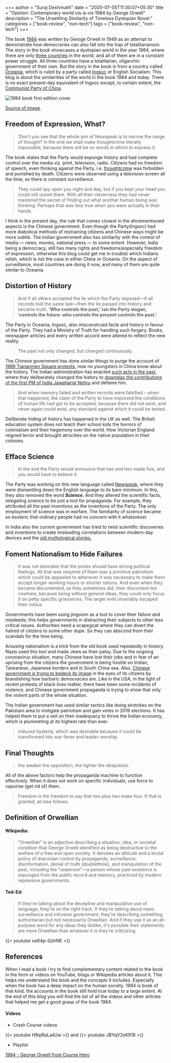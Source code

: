 +++
author = "Suraj Deshmukh"
date = "2020-07-05T11:30:07+05:30"
title = "Opinion: Contemporary world vis-à-vis 1984 by George Orwell"
description = "The Unsettling Similarity of Timeless Dystopian Novel."
categories = ["book-review", "non-tech"]
tags = ["book-review", "non-tech"]
+++

The book [1984](https://amzn.to/3l1PVmT) was written by Geroge Orwell in 1949 as an attempt to demonstrate how democraries can also fall into the trap of totalitarianism. The story in the book showcases a dystopian world in the year 1984, where there are only [three countries](https://en.wikipedia.org/wiki/Nations_of_Nineteen_Eighty-Four) in the world, and all of them are in a constant power struggle. All three countries have a totalitarian, oligarchic government of their own. But the story in the book is from a country called [Oceania](https://en.wikipedia.org/wiki/Nations_of_Nineteen_Eighty-Four#Oceania), which is ruled by a party called [Ingsoc](https://en.wikipedia.org/wiki/Ingsoc) or English Socialism. This blog is about the similarities of the world in the book 1984 and today. There is no exact present-day equivalent of Ingsoc except, to certain extent, the [Communist Party of China](https://en.wikipedia.org/wiki/Communist_Party_of_China).

![1984 book first edition cover](/images/opinion-contemporary-world-1984-by-george-orwell/1984first.jpg "1984 book first edition cover")

[Source of image](https://en.wikipedia.org/wiki/Nineteen_Eighty-Four).

## Freedom of Expression, What?

> ‘Don’t you see that the whole aim of Newspeak is to narrow the range of thought? In the end we shall make thoughtcrime literally impossible, because there will be no words in which to express it.

The book states that the Party would expunge history and had complete control over the media viz. print, television, radio. Citizens had no freedom of speech, even thinking against the Party, i.e. [thoughtcrime](https://en.wikipedia.org/wiki/Thoughtcrime) was forbidden and punished by death. Citizens were observed using a television screen all the time, so there is constant surveillance.

> They could spy upon you night and day, but if you kept your head you could still outwit them. With all their cleverness they had never mastered the secret of finding out what another human being was thinking. Perhaps that was less true when you were actually in their hands.

I think in the present day, the rule that comes closest in the aforementioned aspects is the Chinese government. Even though the Party(Ingsoc) had more diabolical methods of restraining citizens and Chinese ways might be more subtle. The Indian government also has similarity with the control of media — news, movies, national press — to some extent. However, India being a democracy, still has many rights and freedoms(especially freedom of expression, otherwise this blog could get me in trouble) which Indians relish, which is not the case in either China or Oceania. On the aspect of surveillance, most countries are doing it now, and many of them are quite similar to Oceania.

## Distortion of History

> And if all others accepted the lie which the Party imposed—if all records told the same tale—then the lie passed into history and became truth. **‘Who controls the past,’ ran the Party slogan, ‘controls the future: who controls the present controls the past.’**

The Party in Oceania, Ingsoc, also misconstrued facts and history in favour of the Party. They had a Ministry of Truth for handling such forgery. Books, newspaper articles and every written accord were altered to reflect the new reality.

> The past not only changed, but changed continuously.

The Chinese government has done similar things to purge the account of [1989 Tiananmen Square protests](https://en.wikipedia.org/wiki/1989_Tiananmen_Square_protests), now no youngsters in China know about the history. The Indian administration has enacted [such acts in the past](https://carnegieendowment.org/2019/11/16/bjp-has-been-effective-in-transmitting-its-version-of-indian-history-to-next-generation-of-learners-pub-80373), where they deliberately changed the history to [downplay the contributions of the first PM of India Jawaharlal Nehru](https://thewire.in/history/nehru-india-cannot-forget) and defame him.

> And when memory failed and written records were falsified – when that happened, the claim of the Party to have improved the conditions of human life had got to be accepted, because there did not exist, and never again could exist, any standard against which it could be tested.

Deliberate hiding of history has happened in the UK as well. The British education system does not teach their school kids the horrors of colonialism and their hegemony over the world. How Victorian England reigned terror and brought atrocities on the native population in their colonies.

## Efface Science

> In the end the Party would announce that two and two made five, and you would have to believe it.

The Party was working on this new language called [Newspeak](https://en.wikipedia.org/wiki/Newspeak), where they were dismantling down the English language to its bare minimum. In this, they also removed the word ***Science***. And they altered the scientific facts, relegating science to be just a tool for propaganda. For example, they attributed all the past inventions as the inventions of the Party. The only employment of science was in warfare. The familiarity of science became so esoteric that ordinary people had no concern with it whatsoever.

In India also the current government has tried to twist scientific discoveries and inventions to create misleading correlations between modern-day devices and the [old mythological stories.](https://www.nytimes.com/2019/05/17/opinion/india-elections-modi-history.html)

## Foment Nationalism to Hide Failures

> It was not desirable that the proles should have strong political feelings. All that was required of them was a primitive patriotism which could be appealed to whenever it was necessary to make them accept longer working-hours or shorter rations. And even when they became discontented, as they sometimes did, their discontent led nowhere, because being without general ideas, they could only focus it on petty specific grievances. The larger evils invariably escaped their notice.

Governments have been using jingoism as a tool to cover their failure and misdeeds; this helps governments in distracting their subjects to other less critical issues. Authorities need a scapegoat where they can divert the hatred of citizens to some other dupe. So they can abscond from their scandals for the time being.

Arousing nationalism is a trick from the old book used repeatedly in history. Nazis used this tool and made Jews as their patsy. Due to the ongoing coronavirus situation, many Chinese have lost their jobs and in fear of an uprising from the citizens the government is being hostile on Indian, Taiwanese, Japanese borders and in South China sea. Also, [Chinese government is trying to bedeck its image](https://youtu.be/16GhLG3voOo) in the eyes of its citizens by brandishing how barbaric *democracies* are. Like in the USA, in the light of recent protests of black lives matter, there have been some incidents of violence, and Chinese government propaganda is trying to show that only the violent parts of the whole situation.

The Indian government has used similar tactics like doing airstrikes on the Pakistani area to instigate patriotism and gain votes in 2019 elections. It has helped them to put a veil on their inadequacy to thrive the Indian economy, which is plummeting at its highest rate than ever.

> induced hysteria, which was desirable because it could be transformed into war-fever and leader-worship.

## Final Thoughts

> the weaker the opposition, the tighter the despotism.

All of the above factors help the propaganda machine to function effectively. When it does not work on specific individuals, use force to vaporise (get rid of) them.

> Freedom is the freedom to say that two plus two make four. If that is granted, all else follows.

## Definition of Orwellian

#### Wikipedia:

> "Orwellian" is an adjective describing a situation, idea, or societal condition that George Orwell identified as being destructive to the welfare of a free and open society. It denotes an attitude and a brutal policy of draconian control by propaganda, surveillance, disinformation, denial of truth (doublethink), and manipulation of the past, including the "unperson"—a person whose past existence is expunged from the public record and memory, practiced by modern repressive governments.

#### Ted-Ed:

> If they're talking about the deceptive and manipulative use of language, they're on the right track. If they're talking about mass surveillance and intrusive government, they're describing something authoritarian but not necessarily Orwellian. And if they use it as an all-purpose word for any ideas they dislike, it's possible their statements are more Orwellian than whatever it is they're criticizing.

{{< youtube oe64p-QzhNE >}}

## References

When I read a book I try to find complementary content related to the book in the form or videos on YouTube, blogs or Wikipedia articles about it. This helps me understand the book and the concepts it includes. Especially when the book has a deep impact on the human society. 1984 is book of that kind, the accounts in the book still hold true today to a large extent. At the end of this blog you will find the list of all the videos and other articles that helped me get a good grasp of the book 1984.

#### Videos

- Crash Course videos

{{< youtube H9ipRaLa4Jw >}} and {{< youtube JBYqV2sK918 >}}

- Playlist

[1984 - George Orwell from Course Hero](https://www.youtube.com/playlist?list=PLz_ZtyOWL9BTdAtiD3YxaAloQn_OnkvJW)
